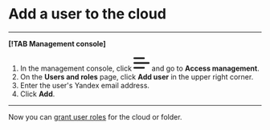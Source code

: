# Add a user to the cloud

---

**[!TAB Management console]**

1. In the management console, click ![image](../../../_assets/ugly-sandwich.svg) and go to **Access management**.
2. On the **Users and roles** page, click **Add user** in the upper right corner.
3. Enter the user's Yandex email address.
4. Click **Add**.

---

Now you can [grant user roles](../roles/grant.md) for the cloud or folder.

